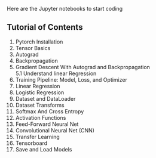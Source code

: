Here are the Jupyter notebooks to start coding

## Tutorial of Contents

1. Pytorch Installation
2. Tensor Basics
3. Autograd
4. Backpropagation
5. Gradient Descent With Autograd and Backpropagation \
    5.1 Understand linear Regression
6. Training Pipeline: Model, Loss, and Optimizer
7. Linear Regression
8. Logistic Regression
9. Dataset and DataLoader
10. Dataset Transforms
11. Softmax And Cross Entropy
12. Activation Functions
13. Feed-Forward Neural Net
14. Convolutional Neural Net (CNN)
15. Transfer Learning
16. Tensorboard
17. Save and Load Models
